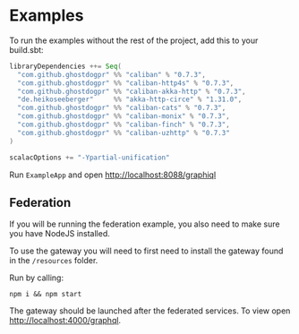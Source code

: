 # Examples

To run the examples without the rest of the project, add this to your build.sbt:

```scala
libraryDependencies ++= Seq(
  "com.github.ghostdogpr" %% "caliban" % "0.7.3",
  "com.github.ghostdogpr" %% "caliban-http4s" % "0.7.3",
  "com.github.ghostdogpr" %% "caliban-akka-http" % "0.7.3",
  "de.heikoseeberger"     %% "akka-http-circe" % "1.31.0",
  "com.github.ghostdogpr" %% "caliban-cats" % "0.7.3",
  "com.github.ghostdogpr" %% "caliban-monix" % "0.7.3",
  "com.github.ghostdogpr" %% "caliban-finch" % "0.7.3",
  "com.github.ghostdogpr" %% "caliban-uzhttp" % "0.7.3"
)

scalacOptions += "-Ypartial-unification"
```

Run `ExampleApp` and open [http://localhost:8088/graphiql](http://localhost:8088/graphiql)

## Federation

If you will be running the federation example, you also need to make sure you have NodeJS installed.

To use the gateway you will need to first need to install the gateway found in the `/resources` folder.

Run by calling:

```
npm i && npm start
```

The gateway should be launched after the federated services. To view open [http://localhost:4000/graphql](http://localhost:4000/graphql).



